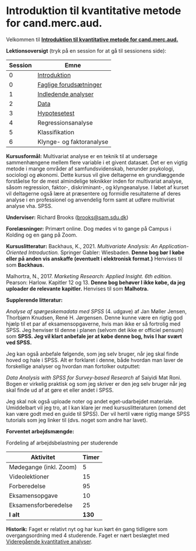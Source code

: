 # Introduktion til kvantitative metode for cand.merc.aud.

Velkommen til [**Introduktion til kvantitative metode for cand.merc.aud.**](https://odin.sdu.dk/sitecore/index.php?a=searchfagbesk&bbcourseid=B200049201-1-F24&lang=da)

**Lektionsoversigt** (tryk på en session for at gå til sessionens side):

| Session             | Emne |
|-----------------------|-------|
| 0 | [Introduktion](https://github.com/RBrooksDK/Kvant/blob/main/Sessioner/0.%20Introduktion.md)     |
| 0 | [Faglige forudsætninger](https://github.com/RBrooksDK/Kvant/blob/main/Sessioner/0.%20Faglige%20foruds%C3%A6tninger.md)    |
| 1 | [Indledende analyser](https://github.com/RBrooksDK/Kvant/blob/main/Sessioner/Session%201/1.%20Indledende%20analyser.md)    |
| 2 | [Data](https://github.com/RBrooksDK/Kvant/blob/main/Sessioner/Session%202/2.%20Data.md)    |
| 3 | [Hypotesetest](Sessioner/Session%203/3.%20Hypotesetests.md)    |
| 4 | Regressionsanalyse |
| 5 | Klassifikation |
| 6 | Klynge- og faktoranalyse |

**Kursusformål:** Multivariat analyse er en teknik til at undersøge sammenhængene mellem flere variable i et givent datasæt. Det er en vigtig metode i mange områder af samfundsvidenskab, herunder psykologi, sociologi og økonomi. Dette kursus vil give deltagerne en grundlæggende forståelse for de mest almindelige teknikker inden for multivariat analyse, såsom regression, faktor-, diskriminant-, og klyngeanalyse. I løbet af kurset vil deltagerne også lære at præsentere og formidle resultaterne af deres analyse i en professionel og anvendelig form samt at udføre multivriat analyse vha. SPSS.

**Underviser:** Richard Brooks (brooks@sam.sdu.dk)

**Forelæsninger:** Primært online. Dog mødes vi to gange på Campus i Kolding og en gang på Zoom.

**Kursuslitteratur:**
Backhaus, K., 2021. *Multivariate Analysis: An Application-Oriented Introduction.* Springer Gabler: Wiesbaden. **Denne bog bør I købe eller på anden vis anskaffe (eventuelt i elektronisk format.)** Henvises til som **Backhaus.**

Malhortra, N., 2017. *Marketing Research: Applied Insight. 6th edition.* Pearson: Harlow. Kapitler 12 og 13. **Denne bog behøver I ikke købe, da jeg uploader de relevante kapitler.** Henvises til som **Malhotra.**

**Supplerende litteratur:**

*Analyse af spørgeskemadata med SPSS* (4. udgave) af Jan Møller Jensen, Thorbjørn Knudsen, René H. Jørgensen. Denne kunne være en rigtig god hjælp til et par af eksamensopgaverne, hvis man ikke er så fortrolig med SPSS. Jeg henviser til denne i planen (selvom det ikke er officiel pensum) som **SPSS. Jeg vil klart anbefale jer at købe denne bog, hvis I har svært ved SPSS.**

Jeg kan også anbefale følgende, som jeg selv bruger, når jeg skal finde hoved og hale i SPSS. Alt er forklaret i denne, både hvordan man laver de forskellige analyser og hvordan man fortolker outputtet:

*Data Analysis with SPSS for Survey-based Research* af Saiyidi Mat Roni. Bogen er virkelig praktisk og som jeg skriver er den jeg selv bruger når jeg skal finde ud af at gøre et eller andet i SPSS.

Jeg skal nok også uploade noter og andet eget-udarbejdet materiale. Umiddelbart vil jeg tro, at I kan klare jer med kursuslitteraturen (omend det kan være godt med en guide til SPSS). Der vil hertil være rigtig mange SPSS tutorials som jeg linker til (dvs. noget som andre har lavet).

**Forventet arbejdsmængde:**

Fordeling af arbejdsbelastning per studerende

| Aktivitet             | Timer |
|-----------------------|-------|
| Mødegange (inkl. Zoom) | 5     |
| Videolektioner        | 15    |
| Forberedelse          | 95    |
| Eksamensopgave        | 10    |
| Eksamensforberedelse  | 25    |
| **I alt**             | **130** |

**Historik:** Faget er relativt nyt og har kun kørt én gang tidligere som overgangsordning med 4 studerende. Faget er nært beslægtet med [Videregående kvantitative analyser](https://odin.sdu.dk/sitecore/index.php?a=searchfagbesk&uva=b100194x01).
